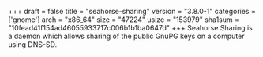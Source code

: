 +++
draft = false
title = "seahorse-sharing"
version = "3.8.0-1"
categories = ['gnome']
arch = "x86_64"
size = "47224"
usize = "153979"
sha1sum = "10fead41f154ad46055933717c006b1b1ba0647d"
+++
Seahorse Sharing is a daemon which allows sharing of the public GnuPG keys on a computer using DNS-SD.